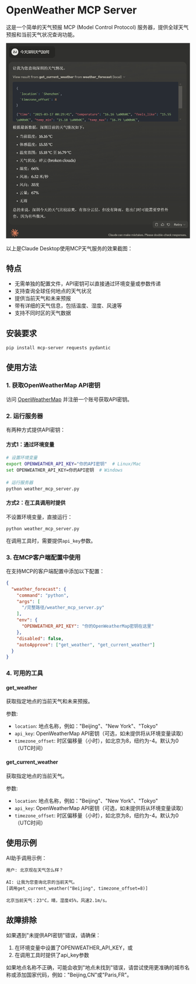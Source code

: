 # OpenWeather MCP Server

这是一个简单的天气预报 MCP (Model Control Protocol) 服务器，提供全球天气预报和当前天气状况查询功能。

![Claude Desktop使用MCP天气服务](image.png)

以上是Claude Desktop使用MCP天气服务的效果截图：

## 特点

- 无需单独的配置文件，API密钥可以直接通过环境变量或参数传递
- 支持查询全球任何地点的天气状况
- 提供当前天气和未来预报
- 带有详细的天气信息，包括温度、湿度、风速等
- 支持不同时区的天气数据

## 安装要求

```
pip install mcp-server requests pydantic
```

## 使用方法

### 1. 获取OpenWeatherMap API密钥

访问 [OpenWeatherMap](https://openweathermap.org/) 并注册一个账号获取API密钥。

### 2. 运行服务器

有两种方式提供API密钥：

#### 方式1：通过环境变量

```bash
# 设置环境变量
export OPENWEATHER_API_KEY="你的API密钥"  # Linux/Mac
set OPENWEATHER_API_KEY=你的API密钥  # Windows

# 运行服务器
python weather_mcp_server.py
```

#### 方式2：在工具调用时提供

不设置环境变量，直接运行：

```bash
python weather_mcp_server.py
```

在调用工具时，需要提供`api_key`参数。

### 3. 在MCP客户端配置中使用

在支持MCP的客户端配置中添加以下配置：

```json
{
  "weather_forecast": {
    "command": "python",
    "args": [
      "/完整路径/weather_mcp_server.py"
    ],
    "env": {
      "OPENWEATHER_API_KEY": "你的OpenWeatherMap密钥在这里"
    },
    "disabled": false,
    "autoApprove": ["get_weather", "get_current_weather"]
  }
}
```

### 4. 可用的工具

#### get_weather

获取指定地点的当前天气和未来预报。

参数:
- `location`: 地点名称，例如："Beijing"、"New York"、"Tokyo"
- `api_key`: OpenWeatherMap API密钥（可选，如未提供将从环境变量读取）
- `timezone_offset`: 时区偏移量（小时），如北京为8，纽约为-4。默认为0（UTC时间）

#### get_current_weather

获取指定地点的当前天气。

参数:
- `location`: 地点名称，例如："Beijing"、"New York"、"Tokyo"
- `api_key`: OpenWeatherMap API密钥（可选，如未提供将从环境变量读取）
- `timezone_offset`: 时区偏移量（小时），如北京为8，纽约为-4。默认为0（UTC时间）

## 使用示例

AI助手调用示例：

```
用户: 北京现在天气怎么样？

AI: 让我为您查询北京的当前天气。
[调用get_current_weather("Beijing", timezone_offset=8)]

北京当前天气：23°C，晴，湿度45%，风速2.1m/s。
```

## 故障排除

如果遇到"未提供API密钥"错误，请确保：
1. 在环境变量中设置了OPENWEATHER_API_KEY，或
2. 在调用工具时提供了api_key参数

如果地点名称不正确，可能会收到"地点未找到"错误，请尝试使用更准确的城市名称或添加国家代码，例如："Beijing,CN"或"Paris,FR"。 